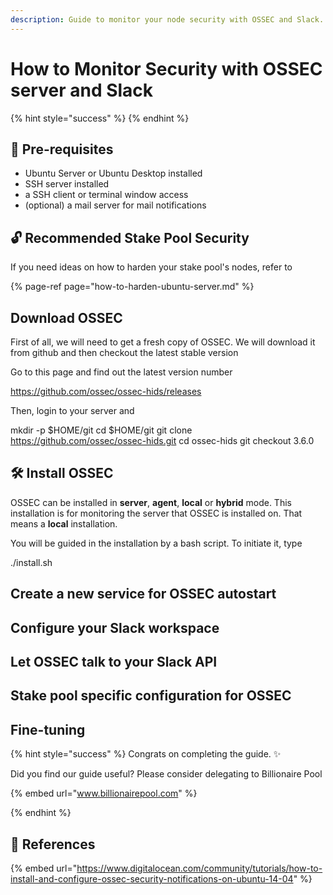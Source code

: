```yaml
---
description: Guide to monitor your node security with OSSEC and Slack.
---
```


# How to Monitor Security with OSSEC server and Slack

{% hint style="success" %}
{% endhint %}

## 🤖 Pre-requisites

* Ubuntu Server or Ubuntu Desktop installed
* SSH server installed
* a SSH client or terminal window access
* (optional) a mail server for mail notifications

## 🔓 Recommended Stake Pool Security

If you need ideas on how to harden your stake pool's nodes, refer to

{% page-ref page="how-to-harden-ubuntu-server.md" %}

## Download OSSEC

First of all, we will need to get a fresh copy of OSSEC. We will download it from github and then checkout the latest stable version

Go to this page and find out the latest version number

https://github.com/ossec/ossec-hids/releases

Then, login to your server and

mkdir -p $HOME/git
cd $HOME/git
git clone https://github.com/ossec/ossec-hids.git
cd ossec-hids
git checkout 3.6.0

## 🛠 Install OSSEC

OSSEC can be installed in **server**, **agent**, **local** or **hybrid** mode. This installation is for monitoring the server that OSSEC is installed on. That means a **local** installation.

You will be guided in the installation by a bash script. To initiate it, type

./install.sh


## Create a new service for OSSEC autostart

## Configure your Slack workspace

## Let OSSEC talk to your Slack API

## Stake pool specific configuration for OSSEC

## Fine-tuning



{% hint style="success" %}
Congrats on completing the guide. ✨ 

Did you find our guide useful? Please consider delegating to Billionaire Pool

{% embed url="www.billionairepool.com" %}

{% endhint %}

## 🚀 References

{% embed url="https://www.digitalocean.com/community/tutorials/how-to-install-and-configure-ossec-security-notifications-on-ubuntu-14-04" %}

